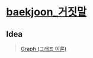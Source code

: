 # [baekjoon_거짓말](https://www.acmicpc.net/problem/1043)   
## Idea   
>  <a href="/Notes/그래프 이론" target="_blank">Graph (그래프 이론)</a>   
>     